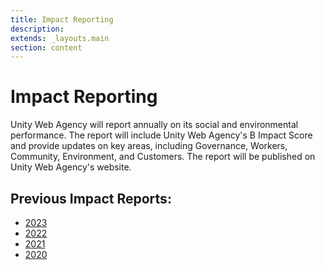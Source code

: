 ```yaml
---
title: Impact Reporting
description:
extends: _layouts.main
section: content
---
```


# Impact Reporting

Unity Web Agency will report annually on its social and environmental performance. The report will include Unity Web Agency's B Impact Score and provide updates on key areas, including Governance, Workers, Community, Environment, and Customers. The report will be published on Unity Web Agency's website.

## Previous Impact Reports:

- [2023](https://unitofimpact.com/unitymakesus/impact-reports/2023-impact-report/)
- [2022](https://unitofimpact.com/unitymakesus/impact-reports/year-2022/)
- [2021](https://unitofimpact.com/unitymakesus/impact-reports/year-2021/)
- [2020](https://unitywebagency.com/2020/09/unity-web-agency-celebrates-4-years-of-impact/)
